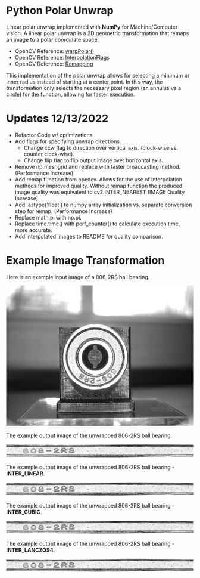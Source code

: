 # Python Polar Unwrap

Linear polar unwrap implemented with **NumPy** for Machine/Computer vision. A linear polar unwrap is a 2D geometric transformation that remaps an image to a polar coordinate space. 

- OpenCV Reference: [warpPolar()](https://docs.opencv.org/3.4/da/d54/group__imgproc__transform.html#ga49481ab24fdaa0ffa4d3e63d14c0d5e4)
- OpenCV Reference: [InterpolationFlags](https://docs.opencv.org/4.x/da/d54/group__imgproc__transform.html#ga5bb5a1fea74ea38e1a5445ca803ff121)
- OpenCV Reference: [Remapping](https://docs.opencv.org/4.x/d1/da0/tutorial_remap.html)

This implementation of the polar unwrap allows for selecting a minimum or inner radius instead of starting at a center point. In this way, the transformation only selects the necessary pixel region (an annulus vs a circle) for the function, allowing for faster execution.

# Updates 12/13/2022
- Refactor Code w/ optimizations.
- Add flags for specifying unwrap directions.
  - Change ccw flag to direction over vertical axis. (clock-wise vs. counter clock-wise).
  - Change flip flag to flip output image over horizontal axis.
- Remove np.meshgrid and replace with faster broadcasting method. (Performance Increase)
- Add remap function from opencv. Allows for the use of interpolation methods for improved quality. Without remap function the produced image quality was equivalent to cv2.INTER_NEAREST (IMAGE Quality Increase)
- Add .astype('float') to numpy array initialization vs. separate conversion step for remap. (Performance Increase)
- Replace math.pi with np.pi.
- Replace time.time() with perf_counter() to calculate execution time, more accurate.
- Add interpolated images to README for quality comparison.

# Example Image Transformation

Here is an example input image of a 806-2RS ball bearing. 

![Input Image](Readme_Data/bearing.bmp)

The example output image of the unwrapped 806-2RS ball bearing.

![Output Image](Readme_Data/unwrap.png)

The example output image of the unwrapped 806-2RS ball bearing - **INTER_LINEAR**.

![Output LINEAR Image](Readme_Data/unwrap_LINEAR.png)

The example output image of the unwrapped 806-2RS ball bearing - **INTER_CUBIC**.

![Output CUBIC Image](Readme_Data/unwrap_CUBIC.png)

The example output image of the unwrapped 806-2RS ball bearing - **INTER_LANCZOS4**.

![Output LANCZOS4 Image](Readme_Data/unwrap_LANCZOS4.png)

  